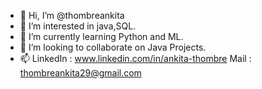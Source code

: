 - 👋 Hi, I’m @thombreankita
- 👀 I’m interested in java,SQL.
- 🌱 I’m currently learning Python and ML.
- 💞️ I’m looking to collaborate on Java Projects.
- 📫 LinkedIn : www.linkedin.com/in/ankita-thombre
      Mail : thombreankita29@gmail.com


<!---
thombreankita/thombreankita is a ✨ special ✨ repository because its `README.md` (this file) appears on your GitHub profile.
You can click the Preview link to take a look at your changes.
--->

